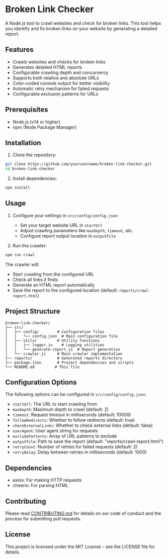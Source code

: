 # Broken Link Checker

A Node.js tool to crawl websites and check for broken links. This tool helps you identify and fix broken links on your website by generating a detailed report.

## Features

- Crawls websites and checks for broken links
- Generates detailed HTML reports
- Configurable crawling depth and concurrency
- Supports both relative and absolute URLs
- Color-coded console output for better visibility
- Automatic retry mechanism for failed requests
- Configurable exclusion patterns for URLs

## Prerequisites

- Node.js (v14 or higher)
- npm (Node Package Manager)

## Installation

1. Clone the repository:

```bash
git clone https://github.com/yourusername/broken-link-checker.git
cd broken-link-checker
```

2. Install dependencies:

```bash
npm install
```

## Usage

1. Configure your settings in `src/config/config.json`:

   - Set your target website URL in `startUrl`
   - Adjust crawling parameters like `maxDepth`, `timeout`, etc.
   - Configure report output location in `outputFile`

2. Run the crawler:

```bash
npm run crawl
```

The crawler will:

- Start crawling from the configured URL
- Check all links it finds
- Generate an HTML report automatically
- Save the report to the configured location (default: `reports/crawl-report.html`)

## Project Structure

```
broken-link-checker/
├── src/
│   ├── config/        # Configuration files
│   │   └── config.json  # Main configuration file
│   ├── utils/         # Utility functions
│   │   ├── logger.js    # Logging utilities
│   │   └── generate-report.js  # Report generation
│   └── crawler.js     # Main crawler implementation
├── reports/           # Generated reports directory
├── package.json       # Project dependencies and scripts
└── README.md         # This file
```

## Configuration Options

The following options can be configured in `src/config/config.json`:

- `startUrl`: The URL to start crawling from
- `maxDepth`: Maximum depth to crawl (default: 2)
- `timeout`: Request timeout in milliseconds (default: 10000)
- `followRedirects`: Whether to follow redirects (default: true)
- `checkExternalLinks`: Whether to check external links (default: false)
- `userAgent`: User agent string for requests
- `excludePatterns`: Array of URL patterns to exclude
- `outputFile`: Path to save the report (default: "reports/crawl-report.html")
- `retryCount`: Number of retries for failed requests (default: 2)
- `retryDelay`: Delay between retries in milliseconds (default: 1000)

## Dependencies

- axios: For making HTTP requests
- cheerio: For parsing HTML

## Contributing

Please read [CONTRIBUTING.md](CONTRIBUTING.md) for details on our code of conduct and the process for submitting pull requests.

## License

This project is licensed under the MIT License - see the LICENSE file for details.
